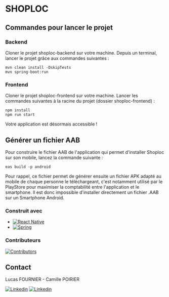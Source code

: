 # SHOPLOC

## Commandes pour lancer le projet

### Backend
Cloner le projet shoploc-backend sur votre machine.
Depuis un terminal, lancer le projet grâce aux commandes suivantes :

```
mvn clean install -DskipTests
mvn spring-boot:run
```

### Frontend
Cloner le projet shoploc-frontend sur votre machine.
Lancer les commandes suivantes à la racine du projet (dossier shoploc-frontend) :
```
npm install
npm run start
```
Votre application est désormais accessible !

## Générer un fichier AAB
Pour construire le fichier AAB de l'application qui permet d'installer Shoploc sur son mobile, lancez la commande suivante :
```
eas build -p android 
```
Pour rappel, ce fichier permet de générer ensuite un fichier APK adapté au mobile de chaque personne le téléchargeant, c'est notamment utilisé par le PlayStore pour maximiser la comptabilité entre l'application et le smartphone. Il est donc impossible d'installer directement un fichier .AAB sur un Smartphone Android.

### Construit avec

* [![React Native][React.js]][React-url]
* [![Spring][Spring]](https://spring.io/)

### Contributeurs

[![Contributors][contributors-shield]][contributors-url]

## Contact

Lucas FOURNIER - Camille POIRIER

[![Linkedin][linkedin-shield]](https://www.linkedin.com/in/lucas-fournier-4321b31a3)
[![Linkedin][linkedin-shield]](https://www.linkedin.com/in/camille-poirier-5619271a2)


<!-- MARKDOWN LINKS & IMAGES -->
[contributors-shield]: https://img.shields.io/github/contributors/LucasFournier-GIT/shoploc?style=for-the-badge
[contributors-url]: https://img.shields.io/github/contributors/LucasFournier-GIT/shoploc?style=for-the-badge
[issues-shield]: https://img.shields.io/github/issues/LucasFournier-GIT/shoploc?style=for-the-badge
[issues-url]: https://github.com/othneildrew/Best-README-Template/issues
[linkedin-shield]: https://img.shields.io/badge/-LinkedIn-black.svg?style=for-the-badge&logo=linkedin&colorB=555
[linkedin-url]: https://linkedin.com/in/othneildrew
[product-screenshot]: images/screenshot.png
[Next.js]: https://img.shields.io/badge/next.js-000000?style=for-the-badge&logo=nextdotjs&logoColor=white
[Next-url]: https://nextjs.org/
[Quarkus]: https://img.shields.io/badge/Quarkus-20232A?style=for-the-badge&logo=quarkus&logoColor=B21900
[Spring]: https://img.shields.io/badge/Spring-20232A?style=for-the-badge&logo=spring&logoColor=42B24E
[React.js]: https://img.shields.io/badge/React-20232A?style=for-the-badge&logo=react&logoColor=61DAFB
[React-url]: https://reactnative.dev/
[Vue.js]: https://img.shields.io/badge/Vue.js-35495E?style=for-the-badge&logo=vuedotjs&logoColor=4FC08D
[Vue-url]: https://vuejs.org/
[Angular.io]: https://img.shields.io/badge/Angular-DD0031?style=for-the-badge&logo=angular&logoColor=white
[Angular-url]: https://angular.io/
[Svelte.dev]: https://img.shields.io/badge/Svelte-4A4A55?style=for-the-badge&logo=svelte&logoColor=FF3E00
[Svelte-url]: https://svelte.dev/
[Laravel.com]: https://img.shields.io/badge/Laravel-FF2D20?style=for-the-badge&logo=laravel&logoColor=white
[Laravel-url]: https://laravel.com
[Bootstrap.com]: https://img.shields.io/badge/Bootstrap-563D7C?style=for-the-badge&logo=bootstrap&logoColor=white
[Bootstrap-url]: https://getbootstrap.com
[JQuery.com]: https://img.shields.io/badge/jQuery-0769AD?style=for-the-badge&logo=jquery&logoColor=white
[JQuery-url]: https://jquery.com 

